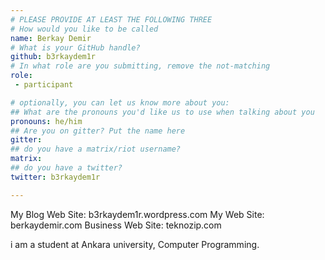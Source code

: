 ```yaml
---
# PLEASE PROVIDE AT LEAST THE FOLLOWING THREE
# How would you like to be called
name: Berkay Demir
# What is your GitHub handle?
github: b3rkaydem1r
# In what role are you submitting, remove the not-matching
role:
 - participant

# optionally, you can let us know more about you:
## What are the pronouns you'd like us to use when talking about you
pronouns: he/him
## Are you on gitter? Put the name here
gitter:
## do you have a matrix/riot username?
matrix:
## do you have a twitter?
twitter: b3rkaydem1r

---
```


My Blog Web Site: b3rkaydem1r.wordpress.com
My Web Site: berkaydemir.com
Business Web Site: teknozip.com

i am a student at Ankara university, Computer Programming.
